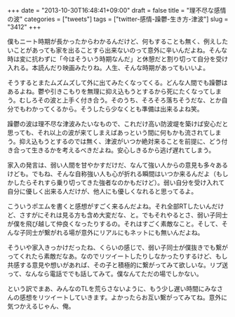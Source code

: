 +++
date = "2013-10-30T16:48:41+09:00"
draft = false
title = "理不尽な感情の波"
categories = ["tweets"]
tags = ["twitter-感情-躁鬱-生き方-津波"]
slug = "3412"
+++

僕もニート時期が長かったからわかるんだけど、何もすることも無く、例えしたいことがあっても家を出ることすら出来ないのって意外に辛いんだよね。そんな時は変に抗わずに「今はそういう時期なんだ」と休憩だと割り切って自分を受け入れる。本読んだり映画みたりね。人生、そんな時期があってもいいよ。

そうするとまたムズムズして外に出てみたくなってくる。どんな人間でも躁鬱はあるよね。鬱や引きこもりを無理に抑え込もうとするから死にたくなってしまう。むしろその波と上手く付き合う。そのうち、そろそろ落ちそうだな、とか自分でもわかってくるから。そうしたら少なくとも準備は出来るよね笑。

躁鬱の波は理不尽な津波みたいなもので、これだけ高い防波堤を築けば安心だと思っても、それ以上の波が来てしまえばあっという間に何もかも流されてしまう。抑え込もうとするのでは無く、津波がいつか絶対来ることを前提に、どう付き合って生きるかを考えるべきだよね。安心しきるから逃げ遅れてしまう。

家入の発言は、弱い人間を甘やかすだけだ、なんて強い人からの意見も多々あるけども。でもね、そんな自称強い人も心が折れる瞬間はいつか来るんだよ（もしかしたらそれすら乗り切ってきた強者なのかもだけど）。弱い自分を受け入れて自分に優しく出来る人だけが、他人にも優しくなれると思ってるよ。

こういうポエムを書くと感想がすごく来るんだよね。それ全部RTしたいんだけど、さすがにそれは見る方も含め大変だな、と。でもそれやるとさ、弱い子同士が僕を飛び越して仲良くなったりするの。それはすごく素敵なこと。そして、そんな子同士が繋がれる場が意外にリアルにもネットにも無いんだよね。

そういや家入きっかけだったね、くらいの感じで、弱い子同士が僕抜きでも繋がってくれたら素敵だなあ。なのでリツイートしたりしなかったりするけど、もし共感する意見や想いがあれば、その子と積極的に繋がってみて欲しいな。リプ送って、なんなら電話ででも話してみて。僕なんてただの場でしかない。

という訳でまあ、みんなのTLを荒らさないように、もう少し遅い時間にみなさんの感想をリツイートしていきます。よかったらお互い繋がってみてね。意外に気つかえるじゃん、俺。
